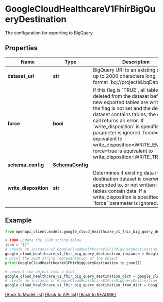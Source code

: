 # GoogleCloudHealthcareV1FhirBigQueryDestination

The configuration for exporting to BigQuery.

## Properties

Name | Type | Description | Notes
------------ | ------------- | ------------- | -------------
**dataset_uri** | **str** | BigQuery URI to an existing dataset, up to 2000 characters long, in the format &#x60;bq://projectId.bqDatasetId&#x60;. | [optional] 
**force** | **bool** | If this flag is &#x60;TRUE&#x60;, all tables are deleted from the dataset before the new exported tables are written. If the flag is not set and the destination dataset contains tables, the export call returns an error. If &#x60;write_disposition&#x60; is specified, this parameter is ignored. force&#x3D;false is equivalent to write_disposition&#x3D;WRITE_EMPTY and force&#x3D;true is equivalent to write_disposition&#x3D;WRITE_TRUNCATE. | [optional] 
**schema_config** | [**SchemaConfig**](SchemaConfig.md) |  | [optional] 
**write_disposition** | **str** | Determines if existing data in the destination dataset is overwritten, appended to, or not written if the tables contain data. If a write_disposition is specified, the &#x60;force&#x60; parameter is ignored. | [optional] 

## Example

```python
from openapi_client.models.google_cloud_healthcare_v1_fhir_big_query_destination import GoogleCloudHealthcareV1FhirBigQueryDestination

# TODO update the JSON string below
json = "{}"
# create an instance of GoogleCloudHealthcareV1FhirBigQueryDestination from a JSON string
google_cloud_healthcare_v1_fhir_big_query_destination_instance = GoogleCloudHealthcareV1FhirBigQueryDestination.from_json(json)
# print the JSON string representation of the object
print(GoogleCloudHealthcareV1FhirBigQueryDestination.to_json())

# convert the object into a dict
google_cloud_healthcare_v1_fhir_big_query_destination_dict = google_cloud_healthcare_v1_fhir_big_query_destination_instance.to_dict()
# create an instance of GoogleCloudHealthcareV1FhirBigQueryDestination from a dict
google_cloud_healthcare_v1_fhir_big_query_destination_from_dict = GoogleCloudHealthcareV1FhirBigQueryDestination.from_dict(google_cloud_healthcare_v1_fhir_big_query_destination_dict)
```
[[Back to Model list]](../README.md#documentation-for-models) [[Back to API list]](../README.md#documentation-for-api-endpoints) [[Back to README]](../README.md)


